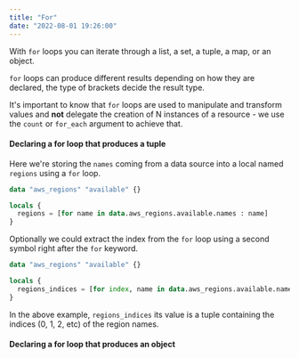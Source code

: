 ```yaml
---
title: "For"
date: "2022-08-01 19:26:00"
---
```


With `for` loops you can iterate through a list, a set, a tuple, a map, or an object.

`for` loops can produce different results depending on how they are declared, the type of brackets decide the result type.

It's important to know that `for` loops are used to manipulate and transform values and **not** delegate the creation of N instances of a resource - we use the `count` or `for_each` argument to achieve that.

#### Declaring a for loop that produces a tuple

Here we're storing the `names` coming from a data source into a local named `regions` using a `for` loop.

```terraform
data "aws_regions" "available" {}

locals {
  regions = [for name in data.aws_regions.available.names : name]
}
````

Optionally we could extract the index from the `for` loop using a second symbol right after the `for` keyword.

```terraform
data "aws_regions" "available" {}

locals {
  regions_indices = [for index, name in data.aws_regions.available.names : index]
}
```

In the above example, `regions_indices` its value is a tuple containing the indices (0, 1, 2, etc) of the region names.

#### Declaring a for loop that produces an object

